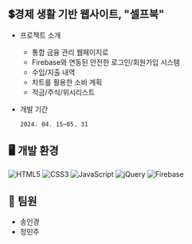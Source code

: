 ## 💲경제 생활 기반 웹사이트, "셀프북"


- 프로젝트 소개
  *  통합 금융 관리 웹페이지로
  *  Firebase와 연동된 안전한 로그인/회원가입 시스템
  *  수입/지출 내역
  *  차트를 활용한 소비 계획
  *  적금/주식/위시리스트



- 개발 기간

      2024. 04. 15~05. 31

## 🖥️ 개발 환경

![HTML5](https://img.shields.io/badge/html5-%23E34F26.svg?style=for-the-badge&logo=html5&logoColor=white)
![CSS3](https://img.shields.io/badge/css3-%231572B6.svg?style=for-the-badge&logo=css3&logoColor=white)
![JavaScript](https://img.shields.io/badge/javascript-%23323330.svg?style=for-the-badge&logo=javascript&logoColor=%23F7DF1E)
![jQuery](https://img.shields.io/badge/jquery-%230769AD.svg?style=for-the-badge&logo=jquery&logoColor=white)
![Firebase](https://img.shields.io/badge/firebase-a08021?style=for-the-badge&logo=firebase&logoColor=ffcd34)


## 👥 팀원

- 송인경
- 정민주

